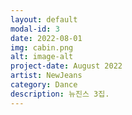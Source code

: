 ```yaml
---
layout: default
modal-id: 3
date: 2022-08-01
img: cabin.png
alt: image-alt
project-date: August 2022
artist: NewJeans
category: Dance
description: 뉴진스 3집.
---
```

